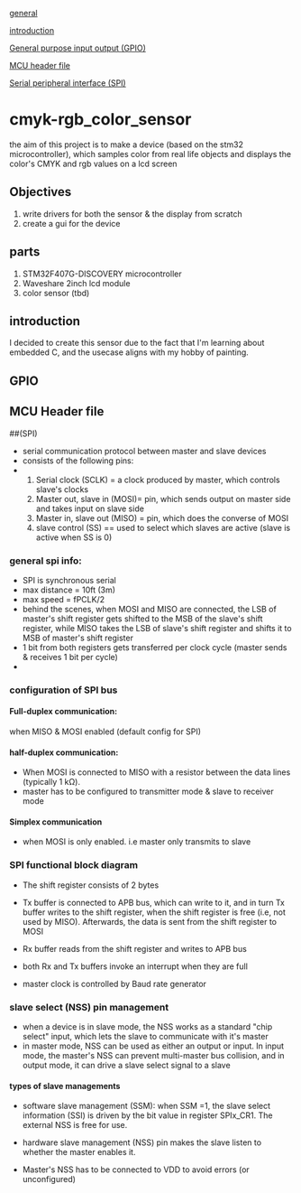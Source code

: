 [general](#cmyk-rgb_color_sensor)

[introduction](#introduction)

[General purpose input output (GPIO)](#GPIO)

[MCU header file](#MCUHEADERFILE)

[Serial peripheral interface (SPI)](#SPI)

# cmyk-rgb_color_sensor
the aim of this project is to make a device (based on the stm32 microcontroller), which samples color from real life objects and displays the color's CMYK and rgb values on a lcd screen


## Objectives
1. write drivers for both the sensor & the display from scratch
2. create a gui for the device

## parts
1. STM32F407G-DISCOVERY microcontroller
2. Waveshare 2inch lcd module
3. color sensor (tbd)


## introduction
I decided to create this sensor due to the fact that I'm learning about embedded C, and the usecase aligns with my hobby of painting.



## GPIO


## MCU Header file

##(SPI)
* serial communication protocol between master and slave devices
* consists of the following pins:
* 1. Serial clock (SCLK) = a clock produced by master, which controls slave's clocks
  2. Master out, slave in (MOSI)= pin, which sends output on master side and takes input on slave side
  3. Master in, slave out (MISO) = pin, which does the converse of MOSI
  4. slave control (SS) == used to select which slaves are active (slave is active when SS is 0)

### general spi info:
* SPI is synchronous serial
* max distance = 10ft (3m)
* max speed = fPCLK/2
* behind the scenes, when MOSI and MISO are connected, the LSB of master's shift register gets shifted to the MSB of the
  slave's shift register, while MISO takes the LSB of slave's shift register and shifts it to MSB of master's shift register
* 1 bit from both registers gets transferred per clock cycle (master sends & receives 1 bit per cycle)
* 
### configuration of SPI bus
#### Full-duplex communication:
when MISO & MOSI enabled (default config for SPI)
#### half-duplex communication:
* When MOSI is connected to MISO with a resistor between the data lines (typically 1 kΩ).
* master has to be configured to transmitter mode & slave to receiver mode

#### Simplex communication
* when MOSI is only enabled. i.e master only transmits to slave

### SPI functional block diagram
* The shift register consists of 2 bytes
* Tx buffer is connected to APB bus, which can write to it, and in turn
  Tx buffer writes to the shift register, when the shift register is free (i.e, not used by MISO).
  Afterwards, the data is sent from the shift register to MOSI
  
* Rx buffer reads from the shift register and writes to APB bus
* both Rx and Tx buffers invoke an interrupt when they are full
* master clock is controlled by Baud rate generator

### slave select (NSS) pin management
* when a device is in slave mode, the NSS works as a standard "chip select" input, which lets the slave to communicate with it's master
* in master mode, NSS can be used as either an output or input.
  In input mode, the master's NSS can prevent multi-master bus collision, and in output mode, it can drive a slave select signal to a slave
#### types of slave managements
* software slave management (SSM): when SSM =1, the slave select information (SSI) is driven by the bit value in register SPIx_CR1.
The external NSS is free for use.

* hardware slave management (NSS) pin makes the slave listen to whether the master enables it.
* Master's NSS has to be connected to VDD to avoid errors (or unconfigured)
